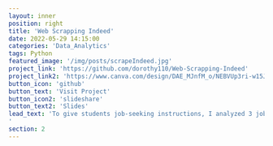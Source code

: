 ```yaml
---
layout: inner
position: right
title: 'Web Scrapping Indeed'
date: 2022-05-29 14:15:00
categories: 'Data_Analytics'
tags: Python
featured_image: '/img/posts/scrapeIndeed.jpg'
project_link: 'https://github.com/dorothy110/Web-Scrapping-Indeed'
project_link2: 'https://www.canva.com/design/DAE_MJnfM_o/NEBVUp3ri-w15J-hCT6Qfw/view?utm_content=DAE_MJnfM_o&utm_campaign=designshare&utm_medium=link&utm_source=publishsharelink'
button_icon: 'github'
button_text: 'Visit Project'
button_icon2: 'slideshare'
button_text2: 'Slides'
lead_text: 'To give students job-seeking instructions, I analyzed 3 job positions based in 3 cities: Software Developer, UX Programmer, Data Analyst on the Indeed website in San Francisco, Chicago, and New York by web scraping Indeed job website.
'
section: 2
---
```

